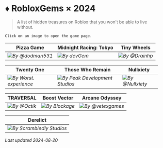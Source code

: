 # &diams; RobloxGems &times; 2024
> A list of hidden treasures on Roblox that you won't be able to live without.

`Click on an image to open the game page.`

|Pizza Game|Midnight Racing: Tokyo|Tiny Wheels|
| ------------ | ------------ | ------------ |
|[![](https://tr.rbxcdn.com/71e2bb539bd8d13f4f87d6a517a89c98/768/432/Image/Webp)](https://www.roblox.com/games/16281075967/Pizza-Game-Beta)*By @dodman531*|[![](https://tr.rbxcdn.com/4732df2dcb31756d859f70f484b95b60/768/432/Image/Webp)](https://www.roblox.com/games/3339374541/Midnight-Racing-Tokyo)*By devGem*|[![](https://tr.rbxcdn.com/011f9fc127f3f0b8867eb435351c68f1/768/432/Image/Webp)](https://www.roblox.com/games/5098630929/Tiny-Wheels)*By @Drainhp*|

|Twenty One|Those Who Remain|Nullxiety|
| ------------ | ------------ | ------------ |
|[![](https://tr.rbxcdn.com/81c0004dfbe850cd6c6dd7445c63469c/768/432/Image/Webp)](https://www.roblox.com/games/16446180574/Twenty-One)*By Worst. experience*|[![](https://tr.rbxcdn.com/74251dea843bf42cf78142d1910053a1/768/432/Image/Webp)](https://www.roblox.com/games/488667523/Those-Who-Remain)*By Peak Development Studios*|[![](https://tr.rbxcdn.com/ea5433eb91ab5c2087fabca9ab66d47f/768/432/Image/Webp)](https://www.roblox.com/games/3723475719/Nullxiety)*By @Nullxiety*|

|TRAVERSAL|Boost Vector|Arcane Odyssey|
| ------------ | ------------ | ------------ |
|[![](https://tr.rbxcdn.com/e658b526111e28dfd75cea4c65d4cfb8/768/432/Image/Webp)](https://www.roblox.com/games/9524634157/TRAVERSAL)*By @Octik*|[![](https://tr.rbxcdn.com/2ce6502ee177b31d08bed12656813702/768/432/Image/Webp)](https://www.roblox.com/games/2653405165/Boost-Vector)*By Blockage*|[![](https://tr.rbxcdn.com/d40db460ce35087694d32ae6076fcf18/768/432/Image/Webp)](https://www.roblox.com/games/3272915504/Arcane-Odyssey-Mistral-Update)*By @vetexgames*|

|Derelict|
| ------------ |
|[![](https://tr.rbxcdn.com/4e7f8acd685145fd12cd13310447147e/768/432/Image/Webp)](https://www.roblox.com/games/9756976552/UPDATE-Derelict-Alpha)*By Scrambledly Studios*|

*Last updated 2024-08-20*
